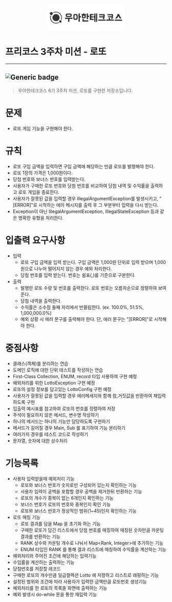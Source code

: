 <p align="center">
    <img src="./woowacourse.png" alt="우아한테크코스" width="250px">
</p>

# 프리코스 3주차 미션 - 로또

---

![Generic badge](https://img.shields.io/badge/precourse-week2-green.svg)
---
> 우아한테크코스 6기 3주차 미션, 로또를 구현한 저장소입니다.

# 문제

- 로또 게임 기능을 구현해야 한다.

# 규칙

- 로또 구입 금액을 입력하면 구입 금액에 해당하는 만큼 로또를 발행해야 한다.
- 로또 1장의 가격은 1,000원이다.
- 당첨 번호와 보너스 번호를 입력받는다.
- 사용자가 구매한 로또 번호와 당첨 번호를 비교하여 당첨 내역 및 수익률을 출력하고 로또 게임을 종료한다.
- 사용자가 잘못된 값을 입력할 경우 IllegalArgumentException를 발생시키고, "[ERROR]"로 시작하는 에러 메시지를 출력 후 그 부분부터 입력을 다시 받는다.
- Exception이 아닌 IllegalArgumentException, IllegalStateException 등과 같은 명확한 유형을 처리한다.

# 입출력 요구사항

- 입력
    - 로또 구입 금액을 입력 받는다. 구입 금액은 1,000원 단위로 입력 받으며 1,000원으로 나누어 떨어지지 않는 경우 예외 처리한다.
    - 당첨 번호를 입력 받는다. 번호는 쉼표(,)를 기준으로 구분한다.
- 출력
    - 발행한 로또 수량 및 번호를 출력한다. 로또 번호는 오름차순으로 정렬하여 보여준다.
    - 당첨 내역을 출력한다.
    - 수익률은 소수점 둘째 자리에서 반올림한다. (ex. 100.0%, 51.5%, 1,000,000.0%)
    - 예외 상황 시 에러 문구를 출력해야 한다. 단, 에러 문구는 "[ERROR]"로 시작해야 한다.

# 중점사항

- 클래스(객체)를 분리하는 연습
- 도메인 로직에 대한 단위 테스트를 작성하는 연습
- First-Class Collection, ENUM, record 타입 사용하여 구현 예정
- 예외처리를 위한 LottoException 구현 예정
- 로또의 설정 정보를 담고있는 LottoConfig 구현 예정
- 사용자가 잘못된 값을 입력할 경우 에러메세지와 함께 참,거짓값을 반환하여 재입력하도록 구현
- 입출력 예시표를 참고하여 로또의 번호를 정렬하여 저장
- 주석이 필요하지 않은 메서드, 변수명 작성하기
- 하나의 메서드는 하나의 기능만 담당하도록 구현하기
- 메서드가 길어질 경우 Main, Sub 를 표기하여 기능 분리하기
- 여러가지 경우를 테스트 코드로 작성하기
- 문자열, 숫자에 대한 상수처리

# 기능목록

- 사용자 입력받을때 예외처리 기능
    - 로또와 보너스 번호가 숫자로만 구성되어 있는지 확인하는 기능
    - 사용자 입력이 공백을 포함할 경우 공백을 제거한뒤 반환하는 기능
    - 로또의 개수가 중복이 없는 6개인지 확인하는 기능
    - 보너스 번호가 로또의 번호와 중복인지 확인 기능
    - 로또와 보너스 번호가 정상적인 범위(1~45)인지 확인하는 기능
- 로또 매칭 기능
    - 로또 결과를 담을 Map 을 초기화 하는 기능
    - 구매한 로또가 담긴 리스트에서 당첨 번호를 매칭하여 매칭된 숫자만큼 카운팅 결과를 반환하는 기능
    - RANK 상수와 카운팅 개수로 나눠서 Map<Rank, Integer>에 추가하는 기능
    - ENUM 타입인 RANK 를 통해 결과 리스트에 매칭하여 수익률을 계산하는 기능
- 예외처리와 주어진 조건에 해당하는 입력기능
- 수입률을 계산하는 출력하는 기능
- 당첨번호를 저장할 레코드
- 구매한 로또의 개수만큼 일급컬렉션 Lotto 에 저장하고 리스트로 래핑하는 기능
- 설정된 범위와 조건에 따라 사용자가 입력한 금액만큼 로또번호 생성기능
- 예외처리를 한 로또의 목록을 화면에 출력하는 기능
- 예외 발생시 do-while 문을 통한 재입력 기능

